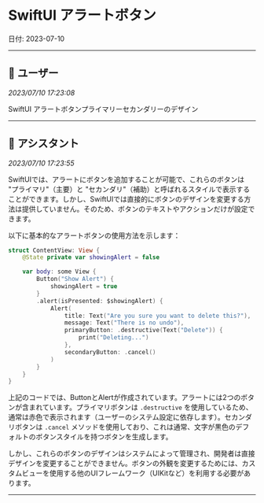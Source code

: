 # SwiftUI アラートボタン

日付: 2023-07-10

---

## 👤 ユーザー
*2023/07/10 17:23:08*

SwiftUI アラートボタンプライマリーセカンダリーのデザイン

---

## 🤖 アシスタント
*2023/07/10 17:23:55*

SwiftUIでは、アラートにボタンを追加することが可能で、これらのボタンは "プライマリ"（主要）と "セカンダリ"（補助）と呼ばれるスタイルで表示することができます。しかし、SwiftUIでは直接的にボタンのデザインを変更する方法は提供していません。そのため、ボタンのテキストやアクションだけが設定できます。

以下に基本的なアラートボタンの使用方法を示します：

```swift
struct ContentView: View {
    @State private var showingAlert = false

    var body: some View {
        Button("Show Alert") {
            showingAlert = true
        }
        .alert(isPresented: $showingAlert) {
            Alert(
                title: Text("Are you sure you want to delete this?"),
                message: Text("There is no undo"),
                primaryButton: .destructive(Text("Delete")) {
                    print("Deleting...")
                },
                secondaryButton: .cancel()
            )
        }
    }
}
```

上記のコードでは、ButtonとAlertが作成されています。アラートには2つのボタンが含まれています。プライマリボタンは `.destructive` を使用しているため、通常は赤色で表示されます（ユーザーのシステム設定に依存します）。セカンダリボタンは `.cancel` メソッドを使用しており、これは通常、文字が黒色のデフォルトのボタンスタイルを持つボタンを生成します。

しかし、これらのボタンのデザインはシステムによって管理され、開発者は直接デザインを変更することができません。ボタンの外観を変更するためには、カスタムビューを使用する他のUIフレームワーク（UIKitなど）を利用する必要があります。

---
